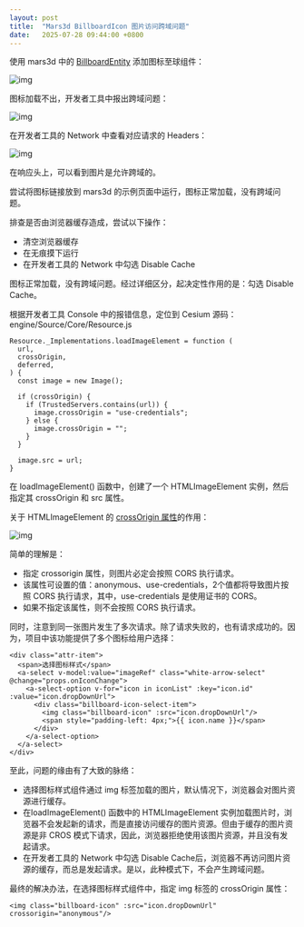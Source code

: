 ```yaml
---
layout: post
title:  "Mars3d BillboardIcon 图片访问跨域问题"
date:   2025-07-28 09:44:00 +0800
---
```


使用 mars3d 中的 [BillboardEntity](http://mars3d.cn/api.html#BillboardEntity) 添加图标至球组件：

![img](../../../assets/mars3d-icon-cross-origin/sample_code.png)

图标加载不出，开发者工具中报出跨域问题：

![img](../../../assets/mars3d-icon-cross-origin/cross-origin-problem.png)

在开发者工具的 Network 中查看对应请求的 Headers：

![img](../../../assets/mars3d-icon-cross-origin/request-headers.png)

在响应头上，可以看到图片是允许跨域的。

尝试将图标链接放到 mars3d 的示例页面中运行，图标正常加载，没有跨域问题。

排查是否由浏览器缓存造成，尝试以下操作：

- 清空浏览器缓存
- 在无痕摸下运行
- 在开发者工具的 Network 中勾选 Disable Cache

图标正常加载，没有跨域问题。经过详细区分，起决定性作用的是：勾选 Disable Cache。

根据开发者工具 Console 中的报错信息，定位到 Cesium 源码：engine/Source/Core/Resource.js

```
Resource._Implementations.loadImageElement = function (
  url,
  crossOrigin,
  deferred,
) {
  const image = new Image();
  
  if (crossOrigin) {
    if (TrustedServers.contains(url)) {
      image.crossOrigin = "use-credentials";
    } else {
      image.crossOrigin = "";
    }
  }

  image.src = url;
}
```

在 loadImageElement() 函数中，创建了一个 HTMLImageElement 实例，然后指定其 crossOrigin 和 src 属性。

关于 HTMLImageElement 的 [crossOrigin 属性](https://developer.mozilla.org/en-US/docs/Web/API/HTMLImageElement/crossOrigin)的作用：

![img](../../../assets/mars3d-icon-cross-origin/cross-origin-property.png)

简单的理解是：

- 指定 crossorigin 属性，则图片必定会按照 CORS 执行请求。
- 该属性可设置的值：anonymous、use-credentials，2个值都将导致图片按照 CORS 执行请求，其中，use-credentials 是使用证书的 CORS。
- 如果不指定该属性，则不会按照 CORS 执行请求。

同时，注意到同一张图片发生了多次请求。除了请求失败的，也有请求成功的。因为，项目中该功能提供了多个图标给用户选择：

```
<div class="attr-item">
  <span>选择图标样式</span>
  <a-select v-model:value="imageRef" class="white-arrow-select" @change="props.onIconChange">
    <a-select-option v-for="icon in iconList" :key="icon.id" :value="icon.dropDownUrl">
      <div class="billboard-icon-select-item">
        <img class="billboard-icon" :src="icon.dropDownUrl"/>
        <span style="padding-left: 4px;">{{ icon.name }}</span>
      </div>
    </a-select-option>
  </a-select>
</div>
```

至此，问题的缘由有了大致的脉络：

- 选择图标样式组件通过 img 标签加载的图片，默认情况下，浏览器会对图片资源进行缓存。
- 在loadImageElement() 函数中的 HTMLImageElement 实例加载图片时，浏览器不会发起新的请求，而是直接访问缓存的图片资源。但由于缓存的图片资源是非 CROS 模式下请求，因此，浏览器拒绝使用该图片资源，并且没有发起请求。
- 在开发者工具的 Network 中勾选 Disable Cache后，浏览器不再访问图片资源的缓存，而总是发起请求。是以，此种模式下，不会产生跨域问题。

最终的解决办法，在选择图标样式组件中，指定 img 标签的 crossOrigin 属性：

```
<img class="billboard-icon" :src="icon.dropDownUrl" crossorigin="anonymous"/>
```




